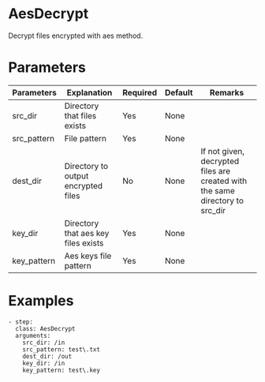 # AesDecrypt
Decrypt files encrypted with aes method.

# Parameters
|Parameters|Explanation|Required|Default|Remarks|
|----------|-----------|--------|-------|-------|
|src_dir|Directory that files exists|Yes|None||
|src_pattern|File pattern|Yes|None||
|dest_dir|Directory to output encrypted files|No|None|If not given, decrypted files are created with the same directory to src_dir|
|key_dir|Directory that aes key files exists|Yes|None||
|key_pattern|Aes keys file pattern|Yes|None||


# Examples
```
- step:
  class: AesDecrypt
  arguments:
    src_dir: /in
    src_pattern: test\.txt
    dest_dir: /out
    key_dir: /in
    key_pattern: test\.key
```
